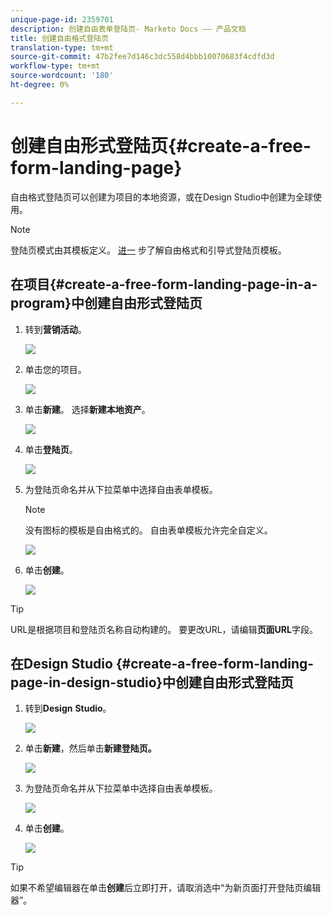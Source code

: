 ```yaml
---
unique-page-id: 2359701
description: 创建自由表单登陆页- Marketo Docs —— 产品文档
title: 创建自由格式登陆页
translation-type: tm+mt
source-git-commit: 47b2fee7d146c3dc558d4bbb10070683f4cdfd3d
workflow-type: tm+mt
source-wordcount: '180'
ht-degree: 0%

---
```



# 创建自由形式登陆页{#create-a-free-form-landing-page}

自由格式登陆页可以创建为项目的本地资源，或在Design Studio中创建为全球使用。

>[!NOTE]
>
>登陆页模式由其模板定义。 [进一](../../../../product-docs/demand-generation/landing-pages/understanding-landing-pages/understanding-free-form-vs-guided-landing-pages.md) 步了解自由格式和引导式登陆页模板。

## 在项目{#create-a-free-form-landing-page-in-a-program}中创建自由形式登陆页

1. 转到&#x200B;**营销活动**。

   ![](assets/login-marketing-activities.png)

1. 单击您的项目。

   ![](assets/image2015-5-19-12-3a46-3a47.png)

1. 单击&#x200B;**新建**。 选择&#x200B;**新建本地资产**。

   ![](assets/image2015-5-19-12-3a47-3a27.png)

1. 单击&#x200B;**登陆页**。

   ![](assets/image2014-9-16-12-3a58-3a49.png)

1. 为登陆页命名并从下拉菜单中选择自由表单模板。

   >[!NOTE]
   >
   >没有图标的模板是自由格式的。 自由表单模板允许完全自定义。

   ![](assets/image2015-5-19-12-3a51-3a13.png)

1. 单击&#x200B;**创建**。

   ![](assets/image2015-5-19-12-3a52-3a8.png)

>[!TIP]
>
>URL是根据项目和登陆页名称自动构建的。 要更改URL，请编辑&#x200B;**页面URL**&#x200B;字段。

## 在Design Studio {#create-a-free-form-landing-page-in-design-studio}中创建自由形式登陆页

1. 转到&#x200B;**Design** **Studio**。

   ![](assets/designstudio.png)

1. 单击&#x200B;**新建**，然后单击&#x200B;**新建登陆页。**

   ![](assets/image2014-9-16-13-3a0-3a43.png)

1. 为登陆页命名并从下拉菜单中选择自由表单模板。

   ![](assets/image2015-5-19-13-3a30-3a25.png)

1. 单击&#x200B;**创建**。

   ![](assets/image2015-5-19-13-3a33-3a43.png)

>[!TIP]
>
>如果不希望编辑器在单击&#x200B;**创建**&#x200B;后立即打开，请取消选中“为新页面打开登陆页编辑器”。

